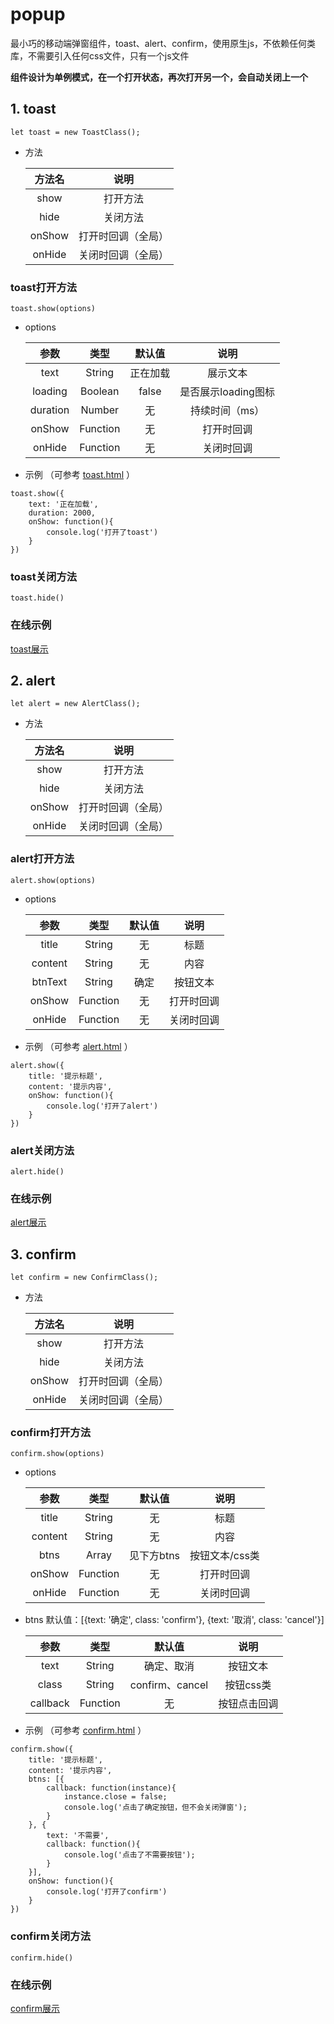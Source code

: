 # popup
最小巧的移动端弹窗组件，toast、alert、confirm，使用原生js，不依赖任何类库，不需要引入任何css文件，只有一个js文件

**组件设计为单例模式，在一个打开状态，再次打开另一个，会自动关闭上一个**

## 1. toast
```
let toast = new ToastClass();
```

 - 方法

      方法名    | 说明
      :----:  | :----:
      show    | 打开方法
      hide  | 关闭方法
      onShow | 打开时回调（全局）
      onHide | 关闭时回调（全局）

### toast打开方法
```
toast.show(options)
```

- options

     | 参数    | 类型   |  默认值  | 说明|
     | :----:  | :----:  | :----: |:----: |
     | text    | String | 正在加载 | 展示文本|
     | loading  | Boolean |  false  | 是否展示loading图标|
     | duration | Number  |  无  | 持续时间（ms）|
     | onShow | Function  |  无  | 打开时回调|
     | onHide | Function  |  无  | 关闭时回调|

- 示例 （可参考 [toast.html](https://github.com/lingdublog/popup/blob/master/toast.html) ）
```
toast.show({
    text: '正在加载',
    duration: 2000,
    onShow: function(){
        console.log('打开了toast')
    }
})
```

### toast关闭方法
```
toast.hide()
```

### 在线示例
[toast展示](http://works.lingdublog.cc/popup/toast.html)


## 2. alert
```
let alert = new AlertClass();
```

 - 方法

      方法名    | 说明
      :----:  | :----:
      show    | 打开方法
      hide  | 关闭方法
      onShow | 打开时回调（全局）
      onHide | 关闭时回调（全局）

### alert打开方法
```
alert.show(options)
```

- options

     | 参数    | 类型   |  默认值  | 说明|
     | :----:  | :----:  | :----: |:----: |
     | title    | String | 无 | 标题|
     | content  | String | 无 | 内容|
     | btnText  | String |  确定 | 按钮文本|
     | onShow | Function  |  无  | 打开时回调|
     | onHide | Function  |  无  | 关闭时回调|

- 示例 （可参考 [alert.html](https://github.com/lingdublog/popup/blob/master/alert.html) ）
```
alert.show({
    title: '提示标题',
    content: '提示内容',
    onShow: function(){
        console.log('打开了alert')
    }
})
```

### alert关闭方法
```
alert.hide()
```

### 在线示例
[alert展示](http://works.lingdublog.cc/popup/alert.html)


## 3. confirm
```
let confirm = new ConfirmClass();
```

 - 方法

      方法名    | 说明
      :----:  | :----:
      show    | 打开方法
      hide  | 关闭方法
      onShow | 打开时回调（全局）
      onHide | 关闭时回调（全局）

### confirm打开方法
```
confirm.show(options)
```

- options

     | 参数    | 类型   |  默认值  | 说明|
     | :----:  | :----:  | :----: |:----: |
     | title    | String | 无 | 标题|
     | content  | String | 无 | 内容|
     | btns  | Array |  见下方btns | 按钮文本/css类|
     | onShow | Function  |  无  | 打开时回调|
     | onHide | Function  |  无  | 关闭时回调|

- btns 默认值：[{text: '确定', class: 'confirm'}, {text: '取消', class: 'cancel'}]

     | 参数    | 类型   |  默认值  | 说明|
     | :----:  | :----:  | :----: |:----: |
     | text | String | 确定、取消  | 按钮文本|
     | class | String | confirm、cancel | 按钮css类|
     | callback | Function | 无 | 按钮点击回调|

- 示例 （可参考 [confirm.html](https://github.com/lingdublog/popup/blob/master/confirm.html) ）
```
confirm.show({
    title: '提示标题',
    content: '提示内容',
    btns: [{
        callback: function(instance){
            instance.close = false;
            console.log('点击了确定按钮，但不会关闭弹窗');
        }
    }, {
        text: '不需要',
        callback: function(){
            console.log('点击了不需要按钮');
        }
    }],
    onShow: function(){
        console.log('打开了confirm')
    }
})
```

### confirm关闭方法
```
confirm.hide()
```

### 在线示例
[confirm展示](http://works.lingdublog.cc/popup/confirm.html)
